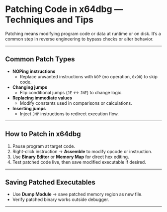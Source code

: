 # Patching Code in x64dbg — Techniques and Tips

Patching means modifying program code or data at runtime or on disk. It’s a common step in reverse engineering to bypass checks or alter behavior.

---

## Common Patch Types

- **NOPing instructions**
  - Replace unwanted instructions with `NOP` (no operation, `0x90`) to skip code.
- **Changing jumps**
  - Flip conditional jumps (`JE` ↔ `JNE`) to change logic.
- **Replacing immediate values**
  - Modify constants used in comparisons or calculations.
- **Inserting jumps**
  - Inject `JMP` instructions to redirect execution flow.

---

## How to Patch in x64dbg

1. Pause program at target code.
2. Right-click instruction → **Assemble** to modify opcode or instruction.
3. Use **Binary Editor** or **Memory Map** for direct hex editing.
4. Test patched code live, then save modified executable if desired.

---

## Saving Patched Executables

- Use **Dump Module** → save patched memory region as new file.
- Verify patched binary works outside debugger.

---


